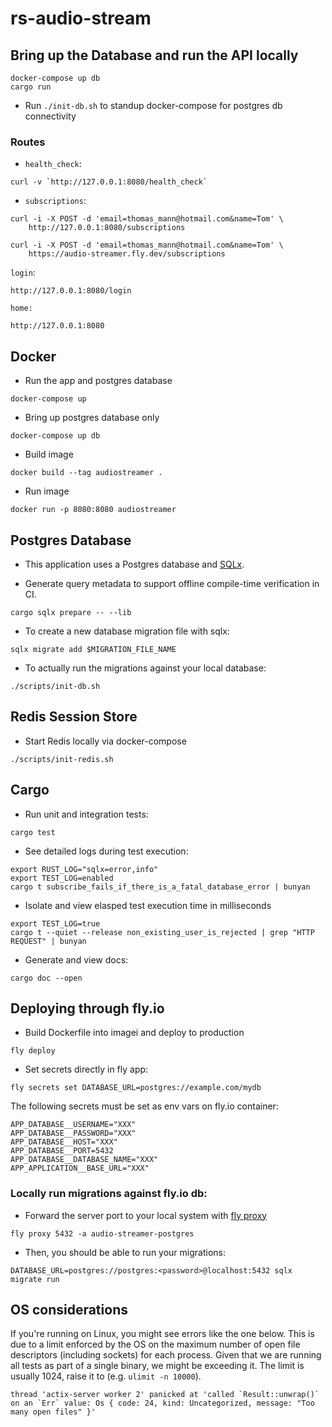 # rs-audio-stream

## Bring up the Database and run the API locally
```
docker-compose up db
cargo run
```

- Run `./init-db.sh` to standup docker-compose for postgres db connectivity

### Routes
- `health_check`:
```
curl -v `http://127.0.0.1:8080/health_check`
```
- `subscriptions`:
```
curl -i -X POST -d 'email=thomas_mann@hotmail.com&name=Tom' \
    http://127.0.0.1:8080/subscriptions
```
```
curl -i -X POST -d 'email=thomas_mann@hotmail.com&name=Tom' \
    https://audio-streamer.fly.dev/subscriptions
```
`login`:
```
http://127.0.0.1:8080/login
```
`home:`
```
http://127.0.0.1:8080
```

## Docker

- Run the app and postgres database
```
docker-compose up
```
- Bring up postgres database only
```
docker-compose up db
```
- Build image
```
docker build --tag audiostreamer .
```
- Run image
```
docker run -p 8080:8080 audiostreamer
```

## Postgres Database
- This application uses a Postgres database and [SQLx](https://github.com/launchbadge/sqlx).

- Generate query metadata to support offline compile-time verification in CI.
```
cargo sqlx prepare -- --lib
```
- To create a new database migration file with sqlx:
```
sqlx migrate add $MIGRATION_FILE_NAME
```
- To actually run the migrations against your local database:
```
./scripts/init-db.sh
```

## Redis Session Store
- Start Redis locally via docker-compose
```
./scripts/init-redis.sh
```

## Cargo
- Run unit and integration tests:
```
cargo test
```
- See detailed logs during test execution:
```
export RUST_LOG="sqlx=error,info"
export TEST_LOG=enabled
cargo t subscribe_fails_if_there_is_a_fatal_database_error | bunyan
```
- Isolate and view elasped test execution time in milliseconds
```
export TEST_LOG=true
cargo t --quiet --release non_existing_user_is_rejected | grep "HTTP REQUEST" | bunyan
```
- Generate and view docs:
```
cargo doc --open
```

## Deploying through fly.io 

- Build Dockerfile into imagei and deploy to production
```
fly deploy
```

- Set secrets directly in fly app:
```
fly secrets set DATABASE_URL=postgres://example.com/mydb 
```

The following secrets must be set as env vars on fly.io container:
```
APP_DATABASE__USERNAME="XXX"
APP_DATABASE__PASSWORD="XXX"
APP_DATABASE__HOST="XXX"
APP_DATABASE__PORT=5432
APP_DATABASE__DATABASE_NAME="XXX"
APP_APPLICATION__BASE_URL="XXX"
```

### Locally run migrations against fly.io db:

- Forward the server port to your local system with [fly proxy](https://fly.io/docs/postgres/connecting/connecting-with-flyctl/)
```
fly proxy 5432 -a audio-streamer-postgres
```
- Then, you should be able to run your migrations:
```
DATABASE_URL=postgres://postgres:<password>@localhost:5432 sqlx migrate run
```

## OS considerations
If you're running on Linux, you might see errors like the one below. This is due to a limit enforced by the OS on the maximum number of open
file descriptors (including sockets) for each process.
Given that we are running all tests as part of a single binary, we might be exceeding it. The limit is usually 1024, raise it to (e.g. `ulimit -n 10000`).
```
thread 'actix-server worker 2' panicked at 'called `Result::unwrap()` on an `Err` value: Os { code: 24, kind: Uncategorized, message: "Too many open files" }'
```

